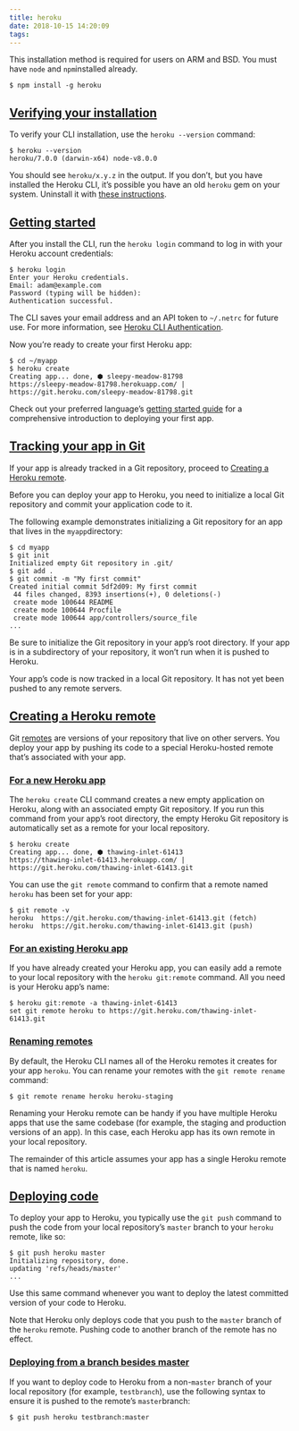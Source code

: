 ```yaml
---
title: heroku
date: 2018-10-15 14:20:09
tags:
---
```


This installation method is required for users on ARM and BSD. You must have `node` and `npm`installed already.

```
$ npm install -g heroku
```

## [Verifying your installation](https://devcenter.heroku.com/articles/heroku-cli#verifying-your-installation)

To verify your CLI installation, use the `heroku --version` command:

```
$ heroku --version
heroku/7.0.0 (darwin-x64) node-v8.0.0
```

You should see `heroku/x.y.z` in the output. If you don’t, but you have installed the Heroku CLI, it’s possible you have an old `heroku` gem on your system. Uninstall it with [these instructions](https://devcenter.heroku.com/articles/heroku-cli#uninstalling-the-legacy-heroku-gem).

## [Getting started](https://devcenter.heroku.com/articles/heroku-cli#getting-started)

After you install the CLI, run the `heroku login` command to log in with your Heroku account credentials:

```
$ heroku login
Enter your Heroku credentials.
Email: adam@example.com
Password (typing will be hidden):
Authentication successful.
```

The CLI saves your email address and an API token to `~/.netrc` for future use. For more information, see [Heroku CLI Authentication](https://devcenter.heroku.com/articles/authentication).

Now you’re ready to create your first Heroku app:

```
$ cd ~/myapp
$ heroku create
Creating app... done, ⬢ sleepy-meadow-81798
https://sleepy-meadow-81798.herokuapp.com/ | https://git.heroku.com/sleepy-meadow-81798.git
```

Check out your preferred language’s [getting started guide](https://devcenter.heroku.com/start) for a comprehensive introduction to deploying your first app.

## [Tracking your app in Git](https://devcenter.heroku.com/articles/git#tracking-your-app-in-git)

If your app is already tracked in a Git repository, proceed to [Creating a Heroku remote](https://devcenter.heroku.com/articles/git#creating-a-heroku-remote).

Before you can deploy your app to Heroku, you need to initialize a local Git repository and commit your application code to it.

The following example demonstrates initializing a Git repository for an app that lives in the `myapp`directory:

```
$ cd myapp
$ git init
Initialized empty Git repository in .git/
$ git add .
$ git commit -m "My first commit"
Created initial commit 5df2d09: My first commit
 44 files changed, 8393 insertions(+), 0 deletions(-)
 create mode 100644 README
 create mode 100644 Procfile
 create mode 100644 app/controllers/source_file
...
```

Be sure to initialize the Git repository in your app’s root directory. If your app is in a subdirectory of your repository, it won’t run when it is pushed to Heroku.

Your app’s code is now tracked in a local Git repository. It has not yet been pushed to any remote servers.

## [Creating a Heroku remote](https://devcenter.heroku.com/articles/git#creating-a-heroku-remote)

Git [remotes](http://git-scm.com/book/en/Git-Basics-Working-with-Remotes) are versions of your repository that live on other servers. You deploy your app by pushing its code to a special Heroku-hosted remote that’s associated with your app.

### [For a new Heroku app](https://devcenter.heroku.com/articles/git#for-a-new-heroku-app)

The `heroku create` CLI command creates a new empty application on Heroku, along with an associated empty Git repository. If you run this command from your app’s root directory, the empty Heroku Git repository is automatically set as a remote for your local repository.

```
$ heroku create
Creating app... done, ⬢ thawing-inlet-61413
https://thawing-inlet-61413.herokuapp.com/ | https://git.heroku.com/thawing-inlet-61413.git
```

You can use the `git remote` command to confirm that a remote named `heroku` has been set for your app:

```
$ git remote -v
heroku  https://git.heroku.com/thawing-inlet-61413.git (fetch)
heroku  https://git.heroku.com/thawing-inlet-61413.git (push)
```

### [For an existing Heroku app](https://devcenter.heroku.com/articles/git#for-an-existing-heroku-app)

If you have already created your Heroku app, you can easily add a remote to your local repository with the `heroku git:remote` command. All you need is your Heroku app’s name:

```
$ heroku git:remote -a thawing-inlet-61413
set git remote heroku to https://git.heroku.com/thawing-inlet-61413.git
```

### [Renaming remotes](https://devcenter.heroku.com/articles/git#renaming-remotes)

By default, the Heroku CLI names all of the Heroku remotes it creates for your app `heroku`. You can rename your remotes with the `git remote rename` command:

```
$ git remote rename heroku heroku-staging
```

Renaming your Heroku remote can be handy if you have multiple Heroku apps that use the same codebase (for example, the staging and production versions of an app). In this case, each Heroku app has its own remote in your local repository.

The remainder of this article assumes your app has a single Heroku remote that is named `heroku`.

## [Deploying code](https://devcenter.heroku.com/articles/git#deploying-code)

To deploy your app to Heroku, you typically use the `git push` command to push the code from your local repository’s `master` branch to your `heroku` remote, like so:

```
$ git push heroku master
Initializing repository, done.
updating 'refs/heads/master'
...
```

Use this same command whenever you want to deploy the latest committed version of your code to Heroku.

Note that Heroku only deploys code that you push to the `master` branch of the `heroku` remote. Pushing code to another branch of the remote has no effect.

### [Deploying from a branch besides master](https://devcenter.heroku.com/articles/git#deploying-from-a-branch-besides-master)

If you want to deploy code to Heroku from a non-`master` branch of your local repository (for example, `testbranch`), use the following syntax to ensure it is pushed to the remote’s `master`branch:

```
$ git push heroku testbranch:master
```